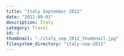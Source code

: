 ```yaml
---
title: "Italy September 2012"
date: "2012-09-01"
description: Italy
category: Travel
id: 4
thumbnail: "./italy_sep_2012_thumbnail.jpg"
filesystem_directory: "italy-sep-2012"
---
```

